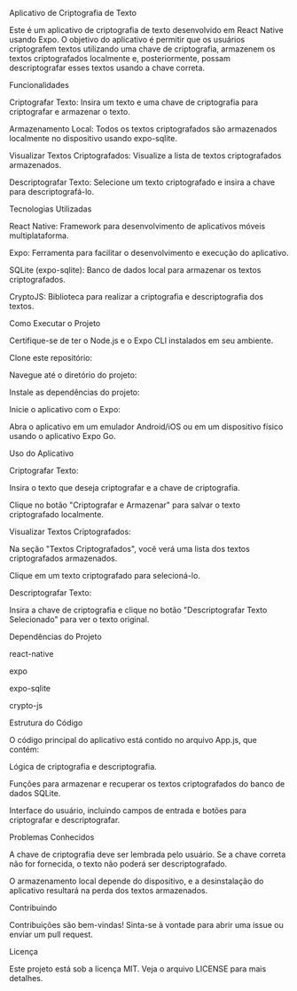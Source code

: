 Aplicativo de Criptografia de Texto

Este é um aplicativo de criptografia de texto desenvolvido em React Native usando Expo. O objetivo do aplicativo é permitir que os usuários criptografem textos utilizando uma chave de criptografia, armazenem os textos criptografados localmente e, posteriormente, possam descriptografar esses textos usando a chave correta.

Funcionalidades

Criptografar Texto: Insira um texto e uma chave de criptografia para criptografar e armazenar o texto.

Armazenamento Local: Todos os textos criptografados são armazenados localmente no dispositivo usando expo-sqlite.

Visualizar Textos Criptografados: Visualize a lista de textos criptografados armazenados.

Descriptografar Texto: Selecione um texto criptografado e insira a chave para descriptografá-lo.

Tecnologias Utilizadas

React Native: Framework para desenvolvimento de aplicativos móveis multiplataforma.

Expo: Ferramenta para facilitar o desenvolvimento e execução do aplicativo.

SQLite (expo-sqlite): Banco de dados local para armazenar os textos criptografados.

CryptoJS: Biblioteca para realizar a criptografia e descriptografia dos textos.

Como Executar o Projeto

Certifique-se de ter o Node.js e o Expo CLI instalados em seu ambiente.

Clone este repositório:

Navegue até o diretório do projeto:

Instale as dependências do projeto:

Inicie o aplicativo com o Expo:

Abra o aplicativo em um emulador Android/iOS ou em um dispositivo físico usando o aplicativo Expo Go.

Uso do Aplicativo

Criptografar Texto:

Insira o texto que deseja criptografar e a chave de criptografia.

Clique no botão "Criptografar e Armazenar" para salvar o texto criptografado localmente.

Visualizar Textos Criptografados:

Na seção "Textos Criptografados", você verá uma lista dos textos criptografados armazenados.

Clique em um texto criptografado para selecioná-lo.

Descriptografar Texto:

Insira a chave de criptografia e clique no botão "Descriptografar Texto Selecionado" para ver o texto original.

Dependências do Projeto

react-native

expo

expo-sqlite

crypto-js

Estrutura do Código

O código principal do aplicativo está contido no arquivo App.js, que contém:

Lógica de criptografia e descriptografia.

Funções para armazenar e recuperar os textos criptografados do banco de dados SQLite.

Interface do usuário, incluindo campos de entrada e botões para criptografar e descriptografar.

Problemas Conhecidos

A chave de criptografia deve ser lembrada pelo usuário. Se a chave correta não for fornecida, o texto não poderá ser descriptografado.

O armazenamento local depende do dispositivo, e a desinstalação do aplicativo resultará na perda dos textos armazenados.

Contribuindo

Contribuições são bem-vindas! Sinta-se à vontade para abrir uma issue ou enviar um pull request.

Licença

Este projeto está sob a licença MIT. Veja o arquivo LICENSE para mais detalhes.

